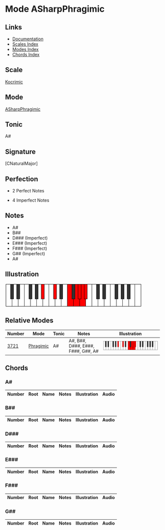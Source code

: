 # Mode ASharpPhragimic

## Links

- [Documentation](index.md)
- [Scales Index](Scales.md)
- [Modes Index](Modes.md)
- [Chords Index](Chords.md)

## Scale

[Kocrimic](ScaleKocrimic.md)

## Mode

[ASharpPhragimic](ModeASharpPhragimic.md)

## Tonic

A#

## Signature

[CNaturalMajor]

## Perfection

 - 2 Perfect Notes

 - 4 Imperfect Notes

## Notes

- A#
- B##
- D### (Imperfect)
- E### (Imperfect)
- F### (Imperfect)
- G## (Imperfect)
- A#

## Illustration

![ASharpPhragimic](ModeASharpPhragimic.png)

## Relative Modes

| Number | Mode | Tonic | Notes | Illustration |
|--------|------|-------|-------|--------------|
| [3721](https://ianring.com/musictheory/scales/3721) | [Phragimic](ModePhragimic.md) | A# | A#, B##, D###, E###, F###, G##, A# | ![ASharpPhragimic](ModeASharpPhragimic.png) |

## Chords

### A#

| Number | Root | Name | Notes | Illustration | Audio |
|--------|------|------|-------|--------------|-------|

### B##

| Number | Root | Name | Notes | Illustration | Audio |
|--------|------|------|-------|--------------|-------|

### D###

| Number | Root | Name | Notes | Illustration | Audio |
|--------|------|------|-------|--------------|-------|

### E###

| Number | Root | Name | Notes | Illustration | Audio |
|--------|------|------|-------|--------------|-------|

### F###

| Number | Root | Name | Notes | Illustration | Audio |
|--------|------|------|-------|--------------|-------|

### G##

| Number | Root | Name | Notes | Illustration | Audio |
|--------|------|------|-------|--------------|-------|

